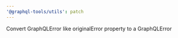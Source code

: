 ```yaml
---
'@graphql-tools/utils': patch
---
```


Convert GraphQLError like originalError property to a GraphQLError
